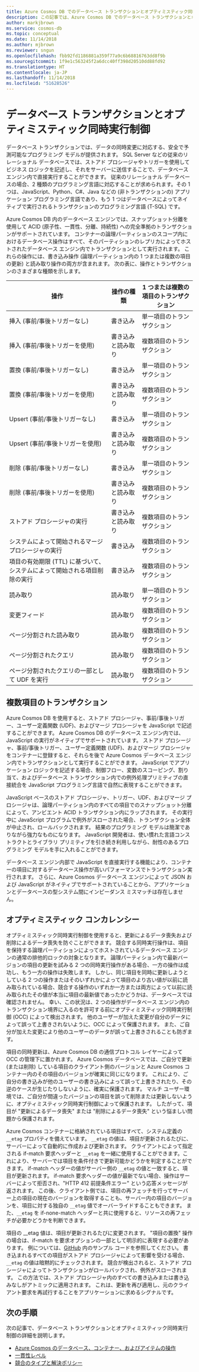 ```yaml
---
title: Azure Cosmos DB でのデータベース トランザクションとオプティミスティック同時実行制御
description: この記事では、Azure Cosmos DB でのデータベース トランザクションとオプティミスティック同時実行制御について説明します。
author: markjbrown
ms.service: cosmos-db
ms.topic: conceptual
ms.date: 11/14/2018
ms.author: mjbrown
ms.reviewer: sngun
ms.openlocfilehash: fbb92fd1186881a359f77a9c6b68816763dd8f9b
ms.sourcegitcommit: 1f9e1c563245f2a6dcc40ff398d20510dd88fd92
ms.translationtype: HT
ms.contentlocale: ja-JP
ms.lasthandoff: 11/14/2018
ms.locfileid: "51628526"
---
```

# <a name="database-transactions-and-optimistic-concurrency-control"></a>データベース トランザクションとオプティミスティック同時実行制御

データベース トランザクションでは、データの同時変更に対応する、安全で予測可能なプログラミング モデルが提供されます。 SQL Server などの従来のリレーショナル データベースでは、ストアド プロシージャやトリガーを使用してビジネス ロジックを記述し、それをサーバーに送信することで、データベース エンジン内で直接実行することができます。 従来のリレーショナル データベースの場合、2 種類のプログラミング言語に対応することが求められます。その 1 つは、JavaScript、Python、C#、Java などの (非トランザクションの) アプリケーション プログラミング言語であり、もう 1 つはデータベースによってネイティブで実行されるトランザクションのプログラミング言語 (T-SQL) です。

Azure Cosmos DB 内のデータベース エンジンでは、スナップショット分離を使用して ACID (原子性、一貫性、分離、持続性) への完全準拠のトランザクションがサポートされています。 コンテナーの論理パーティションのスコープ内におけるデータベース操作はすべて、そのパーティションのレプリカによってホストされたデータベース エンジン内でトランザクションとして実行されます。 これらの操作には、書き込み操作 (論理パーティション内の 1 つまたは複数の項目の更新) と読み取り操作の両方が含まれます。 次の表に、操作とトランザクションのさまざまな種類を示します。

| **操作**  | **操作の種類** | **1 つまたは複数の項目のトランザクション** |
|---------|---------|---------|
| 挿入 (事前/事後トリガーなし) | 書き込み | 単一項目のトランザクション |
| 挿入 (事前/事後トリガーを使用) | 書き込みと読み取り | 複数項目のトランザクション |
| 置換 (事前/事後トリガーなし) | 書き込み | 単一項目のトランザクション |
| 置換 (事前/事後トリガーを使用) | 書き込みと読み取り | 複数項目のトランザクション |
| Upsert (事前/事後トリガーなし) | 書き込み | 単一項目のトランザクション |
| Upsert (事前/事後トリガーを使用) | 書き込みと読み取り | 複数項目のトランザクション |
| 削除 (事前/事後トリガーなし) | 書き込み | 単一項目のトランザクション |
| 削除 (事前/事後トリガーを使用) | 書き込みと読み取り | 複数項目のトランザクション |
| ストアド プロシージャの実行 | 書き込みと読み取り | 複数項目のトランザクション |
| システムによって開始されるマージ プロシージャの実行 | 書き込み | 複数項目のトランザクション |
| 項目の有効期限 (TTL) に基づいて、システムによって開始される項目削除の実行 | 書き込み | 複数項目のトランザクション |
| 読み取り | 読み取り | 単一項目のトランザクション |
| 変更フィード | 読み取り | 複数項目のトランザクション |
| ページ分割された読み取り | 読み取り | 複数項目のトランザクション |
| ページ分割されたクエリ | 読み取り | 複数項目のトランザクション |
| ページ分割されたクエリの一部として UDF を実行 | 読み取り | 複数項目のトランザクション |

## <a name="multi-item-transactions"></a>複数項目のトランザクション

Azure Cosmos DB を使用すると、ストアド プロシージャ、事前/事後トリガー、ユーザー定義関数 (UDF)、およびマージ プロシージャを JavaScript で記述することができます。 Azure Cosmos DB のデータベース エンジン内では、JavaScript の実行がネイティブでサポートされています。 ストアド プロシージャ、事前/事後トリガー、ユーザー定義関数 (UDF)、およびマージ プロシージャをコンテナーに登録すると、それらを後で Azure Cosmos データベース エンジン内でトランザクションとして実行することができます。 JavaScript でアプリケーション ロジックを記述する場合、制御フロー、変数のスコーピング、割り当て、およびデータベース トランザクション内での例外処理プリミティブの直接統合を JavaScript プログラミング言語で自然に表現することができます。

JavaScript ベースのストアド プロシージャ、トリガー、UDF、およびマージ プロシージャは、論理パーティション内のすべての項目でのスナップショット分離によって、アンビエント ACID トランザクション内にラップされます。 その実行中に JavaScript プログラムで例外がスローされた場合、トランザクション全体が中止され、ロールバックされます。 結果のプログラミング モデルは簡潔でありながら強力なものになります。 JavaScript 開発者は、使い慣れた言語コンストラクトとライブラリ プリミティブを引き続き利用しながら、耐性のあるプログラミング モデルを手に入れることができます。

データベース エンジン内部で JavaScript を直接実行する機能により、コンテナーの項目に対するデータベース操作が高いパフォーマンスでトランザクション実行されます。 さらに、Azure Cosmos データベース エンジンによって JSON および JavaScript がネイティブでサポートされていることから、アプリケーションとデータベースの型システム間にインピーダンス ミスマッチは存在しません。

## <a name="optimistic-concurrency-control"></a>オプティミスティック コンカレンシー 

オプティミスティック同時実行制御を使用すると、更新によるデータ喪失および削除によるデータ喪失を防ぐことができます。 競合する同時実行操作は、項目を保持する論理パーティションによってホストされているデータベース エンジンの通常の排他的ロックの対象となります。 論理パーティション内で最新バージョンの項目の更新を試みる 2 つの同時実行操作がある場合、一方の操作は成功し、もう一方の操作は失敗します。 しかし、同じ項目を同時に更新しようとしている 2 つの操作またはそのいずれかによって項目のより古い値が以前に読み取られている場合、競合する操作のいずれか一方または両方によって以前に読み取られたその値が本当に項目の最新値であったかどうかは、データベースでは確認されません。 幸い、この状況は、2 つの操作がデータベース エンジン内のトランザクション境界に入るのを許可する前にオプティミスティック同時実行制御 (OCC) によって検出されます。 他のユーザーが加えた変更が自分のデータによって誤って上書きされないように、OCC によって保護されます。 また、ご自分が加えた変更により他のユーザーのデータが誤って上書きされることも防ぎます。

項目の同時更新は、Azure Cosmos DB の通信プロトコル レイヤーによって OCC の管理下に置かれます。 Azure Cosmos データベースでは、ご自分で更新 (または削除) している項目のクライアント側のバージョンと Azure Cosmos コンテナー内のその項目のバージョンが確実に同じになります。 これにより、ご自分の書き込みが他のユーザーの書き込みによって誤って上書きされたり、その逆のケースが生じたりしないように、確実に保護されます。 マルチ ユーザー環境では、ご自分が間違ったバージョンの項目を誤って削除または更新しないように、オプティミスティック同時実行制御によって保護されます。 したがって、項目が "更新によるデータ喪失" または "削除によるデータ喪失" という悩ましい問題から保護されます。

Azure Cosmos コンテナーに格納されている項目はすべて、システム定義の `__etag` プロパティを備えています。 `__etag` の値は、項目が更新されるたびに、サーバーによって自動的に作成および更新されます。 クライアントによって指定される if-match 要求ヘッダーと `__etag` を一緒に使用することができます。これにより、サーバーでは項目を条件付きで更新可能かどうかを判定することができます。 if-match ヘッダーの値がサーバー側の `__etag` の値と一致すると、項目が更新されます。 if-match 要求ヘッダーの値が最新でない場合、操作はサーバーによって拒否され、"HTTP 412 前提条件エラー" という応答メッセージが返されます。 この後、クライアント側では、項目の再フェッチを行ってサーバー上の項目の現在のバージョンを取得することも、サーバー内の項目のバージョンを、項目に対する独自の `__etag` 値でオーバーライドすることもできます。 また、`__etag` を if-none-match ヘッダーと共に使用すると、リソースの再フェッチが必要かどうかを判断できます。 

項目の __etag 値は、項目が更新されるたびに変更されます。 "項目の置換" 操作の場合は、if-match を要求オプションの一部として明示的に表現する必要があります。 例については、[GitHub](https://github.com/Azure/azure-documentdb-dotnet/blob/master/samples/code-samples/DocumentManagement/Program.cs#L398-L446) 内のサンプル コードを参照してください。 書き込まれるすべての項目がストアド プロシージャによって影響を受ける場合、`__etag` の値は暗黙的にチェックされます。 競合が検出されると、ストアド プロシージャによってトランザクションがロールバックされ、例外がスローされます。 この方法では、ストアド プロシージャ内のすべての書き込みまたは書き込みなしがアトミックに適用されます。 これは、更新を再び適用し、元のクライアント要求を再試行することをアプリケーションに求めるシグナルです。

## <a name="next-steps"></a>次の手順

次の記事で、データベース トランザクションとオプティミスティック同時実行制御の詳細を説明します。

- [Azure Cosmos のデータベース、コンテナー、およびアイテムの操作](databases-containers-items.md)
- [一貫性レベル](consistency-levels.md)
- [競合のタイプと解決ポリシー](conflict-resolution-policies.md)

